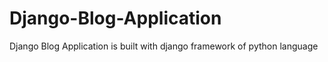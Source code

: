 # Django-Blog-Application
Django Blog Application is built with django framework of python language
